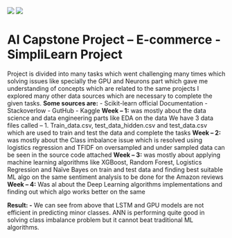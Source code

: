 <row>
	<img src = "https://cdn.freebiesupply.com/images/large/2x/amazon-logo-transparent.png">
	<img src = "https://enggsolution.com/faculty/images/blog/Skillup%20program%20by%20simplilearn.jpg">
</row>

# AI Capstone Project – E-commerce - SimpliLearn Project

Project is divided into many tasks which went challenging many times which solving issues like specially the GPU and Neurons part which gave me understanding of concepts which are related to the same projects I explored many other data sources which are necessary to complete the given tasks.
	**Some sources are:**
    -	Scikit-learn official Documentation
    -	Stackoverlow
    -	GutHub
    -	Kaggle
**Week – 1:** was mostly about the data science and data engineering parts like EDA on the data
	We have 3 data files called – 1. Train_data.csv, test_data_hidden.csv and test_data.csv which are used to train and test the data and complete the tasks
**Week – 2:** was mostly about the Class imbalance issue which is resolved using logistics regression and TFIDF on oversampled and under sampled data can be seen in the source code attached
**Week – 3:** was mostly about applying machine learning algorithms like XGBoost, Random Forest, Logistics Regression and Naïve Bayes on train and test data and finding best suitable ML algo on the same sentiment analysis to be done for the Amazon reviews
**Week – 4:** Was al about the Deep Learning algorithms implementations and finding out which algo works better on the same 

**Result: -** We can see from above that LSTM and GPU models are not efficient in predicting minor classes. ANN is performing quite good in solving class imbalance problem but it cannot beat traditional ML algorithms.  
